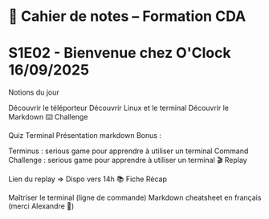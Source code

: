 # 📓 Cahier de notes – Formation CDA

# S1E02 - Bienvenue chez O'Clock 16/09/2025

Notions du jour

Découvrir le téléporteur
Découvrir Linux et le terminal
Découvrir le Markdown
⌨️ Challenge

Quiz Terminal
Présentation markdown
Bonus : 

Terminus : serious game pour apprendre à utiliser un terminal
Command Challenge : serious game pour apprendre à utiliser un terminal
🎬 Replay

Lien du replay => Dispo vers 14h
📚 Fiche Récap

Maîtriser le terminal (ligne de commande)
Markdown cheatsheet en français (merci Alexandre 👋)